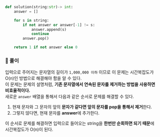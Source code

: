 ```py
def solution(string:str)-> int:
    answer = []

    for s in string:
        if not answer or answer[-1] != s:
            answer.append(s)
            continue
        answer.pop()

    return 1 if not answer else 0
```

### 📌 풀이

입력으로 주어지는 문자열의 길이가 `1,000,000 이하` 이므로 이 문제는 시간복잡도가 O(n)인 방법으로 해결해야 함을 알 수 있다.  
이 문제는 문제의 설명처럼, **기존 문자열에서 연속된 문자를 제거하는 방법을 사용하면 비효율적이다.**  
새로운 `answer` 배열을 통해서 다음과 같은 순서로 문제를 해결할 수 있다.

1. 현재 문자와 그 문자의 앞의 **문자가 같다면 앞의 문자를 pop을 통해서 제거**한다.
2. 그렇지 않다면, 현재 문자를 **answer**에 추가한다.

이 순서로 문제를 해결하면 입력으로 들어오는 string을 **한번만 순회하면 되기 때문**에 시간복잡도가 O(n)이 된다.
